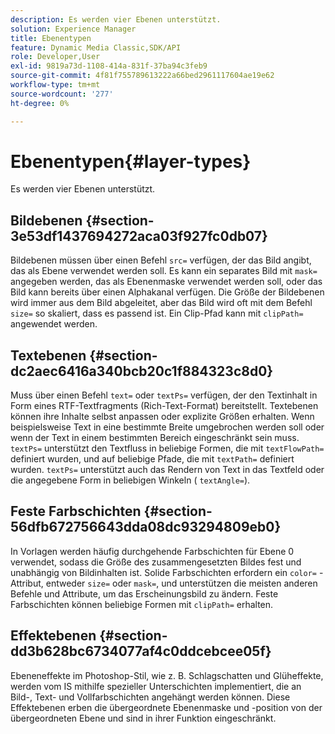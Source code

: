 ```yaml
---
description: Es werden vier Ebenen unterstützt.
solution: Experience Manager
title: Ebenentypen
feature: Dynamic Media Classic,SDK/API
role: Developer,User
exl-id: 9819a73d-1108-414a-831f-37ba94c3feb9
source-git-commit: 4f81f755789613222a66bed2961117604ae19e62
workflow-type: tm+mt
source-wordcount: '277'
ht-degree: 0%

---
```


# Ebenentypen{#layer-types}

Es werden vier Ebenen unterstützt.

## Bildebenen {#section-3e53df1437694272aca03f927fc0db07}

Bildebenen müssen über einen Befehl `src=` verfügen, der das Bild angibt, das als Ebene verwendet werden soll. Es kann ein separates Bild mit `mask=` angegeben werden, das als Ebenenmaske verwendet werden soll, oder das Bild kann bereits über einen Alphakanal verfügen. Die Größe der Bildebenen wird immer aus dem Bild abgeleitet, aber das Bild wird oft mit dem Befehl `size=` so skaliert, dass es passend ist. Ein Clip-Pfad kann mit `clipPath=` angewendet werden.

## Textebenen {#section-dc2aec6416a340bcb20c1f884323c8d0}

Muss über einen Befehl `text=` oder `textPs=` verfügen, der den Textinhalt in Form eines RTF-Textfragments (Rich-Text-Format) bereitstellt. Textebenen können ihre Inhalte selbst anpassen oder explizite Größen erhalten. Wenn beispielsweise Text in eine bestimmte Breite umgebrochen werden soll oder wenn der Text in einem bestimmten Bereich eingeschränkt sein muss. `textPs=` unterstützt den Textfluss in beliebige Formen, die mit `textFlowPath=` definiert wurden, und auf beliebige Pfade, die mit `textPath=` definiert wurden. `textPs=` unterstützt auch das Rendern von Text in das Textfeld oder die angegebene Form in beliebigen Winkeln ( `textAngle=`).

## Feste Farbschichten {#section-56dfb672756643dda08dc93294809eb0}

In Vorlagen werden häufig durchgehende Farbschichten für Ebene 0 verwendet, sodass die Größe des zusammengesetzten Bildes fest und unabhängig von Bildinhalten ist. Solide Farbschichten erfordern ein `color=` -Attribut, entweder `size=` oder `mask=`, und unterstützen die meisten anderen Befehle und Attribute, um das Erscheinungsbild zu ändern. Feste Farbschichten können beliebige Formen mit `clipPath=` erhalten.

## Effektebenen {#section-dd3b628bc6734077af4c0ddcebcee05f}

Ebeneneffekte im Photoshop-Stil, wie z. B. Schlagschatten und Glüheffekte, werden vom IS mithilfe spezieller Unterschichten implementiert, die an Bild-, Text- und Vollfarbschichten angehängt werden können. Diese Effektebenen erben die übergeordnete Ebenenmaske und -position von der übergeordneten Ebene und sind in ihrer Funktion eingeschränkt.
